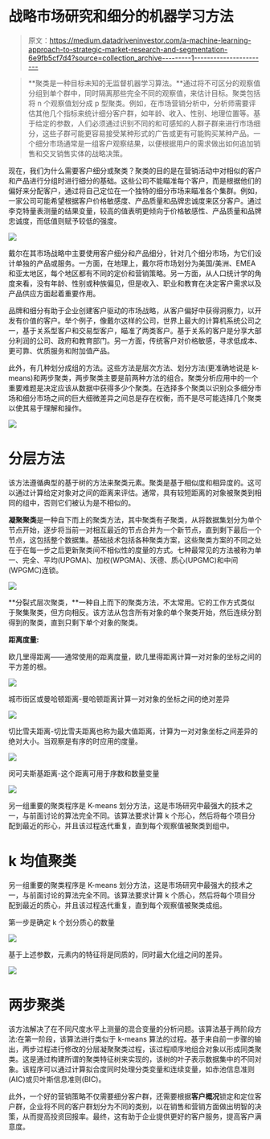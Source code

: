 # 战略市场研究和细分的机器学习方法

> 原文：<https://medium.datadriveninvestor.com/a-machine-learning-approach-to-strategic-market-research-and-segmentation-6e9fb5cf7d4?source=collection_archive---------1----------------------->

> **聚类是一种目标未知的无监督机器学习算法。**通过将不可区分的观察值分组到单个群中，同时隔离那些完全不同的观察值，来估计目标。聚类包括将 n 个观察值划分成 p 型聚类。例如，在市场营销分析中，分析师需要评估其他几个指标来统计细分客户群，如年龄、收入、性别、地理位置等。基于给定的参数，人们必须通过识别不同的和可感知的人群子群来进行市场细分，这些子群可能更容易接受某种形式的广告或更有可能购买某种产品。一个细分市场通常是一组客户观察结果，以便根据用户的需求做出如何追加销售和交叉销售实体的战略决策。

现在，我们为什么需要客户细分或聚类？聚类的目的是在营销活动中对相似的客户和产品进行分组时进行细分的基础。这些公司不能瞄准每个客户，而是根据他们的偏好来分配客户，通过将自己定位在一个独特的细分市场来瞄准各个集群。例如，一家公司可能希望根据客户价格敏感度、产品质量和品牌忠诚度来区分客户。通过李克特量表测量的结果变量，较高的值表明更倾向于价格敏感性、产品质量和品牌忠诚度，而低值则赋予较低的强度。

![](img/bf4d16263792970fa7008d2fbbcddb36.png)

戴尔在其市场战略中主要使用客户细分和产品细分，针对几个细分市场，为它们设计单独的产品或服务。一方面，在地理上，戴尔将市场划分为美国/美洲、EMEA 和亚太地区，每个地区都有不同的定价和营销策略。另一方面，从人口统计学的角度来看，没有年龄、性别或种族偏见，但是收入、职业和教育在决定客户需求以及产品供应方面起着重要作用。

品牌和细分有助于企业创建客户驱动的市场战略，从客户偏好中获得洞察力，以开发有价值的客户。举个例子，像戴尔这样的公司，世界上最大的计算机系统公司之一，基于关系型客户和交易型客户，瞄准了两类客户。基于关系的客户是分享大部分利润的公司、政府和教育部门。另一方面，传统客户对价格敏感，寻求低成本、更可靠、优质服务和附加值产品。

此外，有几种划分成组的方法。这些方法是层次方法、划分方法(更准确地说是 k-means)和两步聚类，两步聚类主要是前两种方法的组合。聚类分析应用中的一个重要难题是决定应该从数据中获得多少个聚类。在选择多个聚类以识别众多细分市场和细分市场之间的巨大细微差异之间总是存在权衡，而不是尽可能选择几个聚类以使其易于理解和操作。

![](img/d89a0d45969421beb8f3c34c51b5fd91.png)

# **分层方法**

该方法遵循典型的基于树的方法来聚类元素。聚类是基于相似度和相异度的。这可以通过计算给定对象对之间的距离来评估。通常，具有较短距离的对象被聚类到相同的组中，否则它们被认为是不相似的。

**凝聚聚类**是一种自下而上的聚类方法，其中聚类有子聚类，从将数据集划分为单个节点开始，逐步将当前一对相互最近的节点合并为一个新节点，直到剩下最后一个节点，这包括整个数据集。基础技术包括各种聚类方案，这些聚类方案的不同之处在于在每一步之后更新聚类间不相似性的度量的方式。七种最常见的方法被称为单一、完全、平均(UPGMA)、加权(WPGMA)、沃德、质心(UPGMC)和中间(WPGMC)连锁。

![](img/17db95a2b2c92bcba6a94652d3b6cdab.png)

**分裂式层次聚类，**一种自上而下的聚类方法，不太常用。它的工作方式类似于聚集聚类，但方向相反。该方法从包含所有对象的单个聚类开始，然后连续分割得到的聚类，直到只剩下单个对象的聚类。

**距离度量:**

欧几里得距离——通常使用的距离度量，欧几里得距离计算一对对象的坐标之间的平方差的根。

![](img/ea7251ef7e713ad9de29726fdfd6cff7.png)

城市街区或曼哈顿距离-曼哈顿距离计算一对对象的坐标之间的绝对差异

![](img/cfe4e05f9592108bc48830ea99b51731.png)

切比雪夫距离-切比雪夫距离也称为最大值距离，计算为一对对象坐标之间差异的绝对大小。当观察是有序的时应用的度量。

![](img/10fc09c3cc216bf67ef2f265c2e80880.png)

闵可夫斯基距离-这个距离可用于序数和数量变量

![](img/9df0b2e3cfe1d47ebe9da88c2d364c6b.png)

另一组重要的聚类程序是 K-means 划分方法，这是市场研究中最强大的技术之一，与前面讨论的算法完全不同。该算法要求计算 k 个形心，然后将每个项目分配到最近的形心，并且该过程迭代重复，直到每个观察值被聚类到组中。

# k 均值聚类

另一组重要的聚类程序是 K-means 划分方法，这是市场研究中最强大的技术之一，与前面讨论的算法完全不同。该算法要求计算 k 个质心，然后将每个项目分配到最近的质心，并且该过程迭代重复，直到每个观察值被聚类成组。

第一步是确定 k 个划分质心的数量

![](img/988a9e6284a8c830dac7a186968cd191.png)

基于上述参数，元素内的特征将是同质的，同时最大化组之间的差异。

![](img/53a0fbe6bf2de854f2abab0dbcc8d181.png)

# 两步聚类

该方法解决了在不同尺度水平上测量的混合变量的分析问题。该算法基于两阶段方法:在第一阶段，该算法进行类似于 k-means 算法的过程。基于来自前一步骤的输出，两步过程进行修改的分层凝聚聚类过程，该过程顺序地组合对象以形成同类聚类。这是通过构建所谓的聚类特征树来实现的，该树的叶子表示数据集中的不同对象。该程序可以通过计算拟合度同时处理分类变量和连续变量，如赤池信息准则(AIC)或贝叶斯信息准则(BIC)。

此外，一个好的营销策略不仅需要细分客户群，还需要根据**客户概况**锁定和定位客户群，企业将不同的客户群划分为不同的类别，以在销售和营销方面做出明智的决策，从而提高投资回报率。最终，这有助于企业提供更好的客户服务，提高客户满意度。
